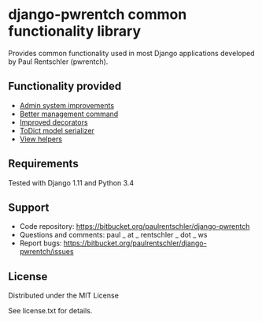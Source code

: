 # django-pwrentch common functionality library

Provides common functionality used in most Django applications developed by
Paul Rentschler (pwrentch).


## Functionality provided

* [Admin system improvements](./docs/adminsystem.md)
* [Better management command](./docs/commands.md)
* [Improved decorators](./docs/decorators.md)
* [ToDict model serializer](./docs/serializer.md)
* [View helpers](./docs/views.md)


## Requirements

Tested with Django 1.11 and Python 3.4


## Support

* Code repository: https://bitbucket.org/paulrentschler/django-pwrentch
* Questions and comments: paul _ at _ rentschler _ dot _ ws
* Report bugs: https://bitbucket.org/paulrentschler/django-pwrentch/issues


## License

Distributed under the MIT License

See license.txt for details.

